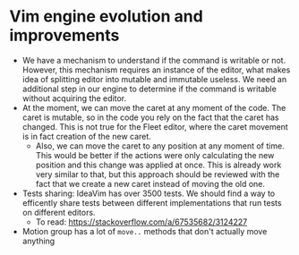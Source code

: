 # Vim engine evolution and improvements

- We have a mechanism to understand if the command is writable or not. However, this mechanism requires an
  instance of the editor, what makes idea of splitting editor into mutable and immutable useless.
  We need an additional step in our engine to determine if the command is writable without acquiring the editor.
- At the moment, we can move the caret at any moment of the code. The caret is mutable, so in the code you rely on the
  fact that the caret has changed. This is not true for the Fleet editor, where the caret movement is in fact creation
  of the new caret.
  - Also, we can move the caret to any position at any moment of time. This would be better if the actions were only
    calculating the new position and this change was applied at once. This is already work very similar to that,
    but this approach should be reviewed with the fact that we create a new caret instead of moving the old one.
- Tests sharing: IdeaVim has over 3500 tests. We should find a way to efficently share tests between different
  implementations that run tests on different editors.
  - To read: https://stackoverflow.com/a/67535682/3124227
- Motion group has a lot of `move..` methods that don't actually move anything